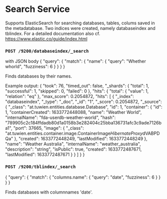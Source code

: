 # Search Service

Supports ElasticSearch for searching databases, tables, colums saved in the metadatabase. Two indices were created, namely databaseindex and tblindex. For a detailed documentation also cf. https://www.elastic.co/guide/index.html

### `POST /9200/databaseindex/_search`
with JSON body
{
  "query": {
    "match": {
      "name": {
        "query": "Whether whorld",
	"fuzziness": 6
      }
    }
  }
}

Finds databases by their names. 

Example output: 
{
  "took": 76,
  "timed_out": false,
  "_shards": {
    "total": 1,
    "successful": 1,
    "skipped": 0,
    "failed": 0
  },
  "hits": {
    "total": {
      "value": 1,
      "relation": "eq"
    },
    "max_score": 0.2054872,
    "hits": [
      {
        "_index": "databaseindex",
        "_type": "_doc",
        "_id": "1",
        "_score": 0.2054872,
        "_source": {
          "_class": "at.tuwien.entities.database.Database",
          "id": 1,
          "container": {
            "id": 1,
            "containerCreated": 1633772448088,
            "name": "Weather World",
            "internalName": "fda-userdb-weather-world",
            "hash": "789905c2c184ffdadb80d1a0158b3e282404c25bba136731afc3c9ade7126ba1",
            "port": 37665,
            "image": {
              "_class": "at.tuwien.entities.container.image.ContainerImage$HibernateProxy$dVABPDQa"
            },
            "created": 1633772448249,
            "lastModified": 1633772448249
          },
          "name": "Weather Australia",
          "internalName": "weather_australia",
          "description": "string",
          "isPublic": true,
          "created": 1633772487671,
          "lastModified": 1633772487671
        }
      }
    ]
  }
}

### `POST /9200/tblindex/_search`
{
  "query": {
    "match": {
      "columns.name": {
        "query": "date",
	"fuzziness": 6
      }
    }
  }
}

Finds databases with columnnames 'date'. 
